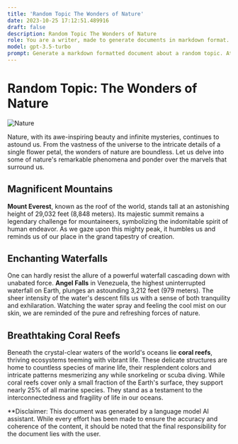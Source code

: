 ```yaml
---
title: 'Random Topic The Wonders of Nature'
date: 2023-10-25 17:12:51.489916
draft: false
description: Random Topic The Wonders of Nature
role: You are a writer, made to generate documents in markdown format. It is very important that all of the documents you generate are in valid markdown format.
model: gpt-3.5-turbo
prompt: Generate a markdown formatted document about a random topic. At the bottom, include a disclaimer explaining that the document was generated by you. The first line of the document should be the title. Make sure that the entire document is in proper markdown format, using a mix of various tags to make the document visually appealing.
---
```


# Random Topic: The Wonders of Nature

![Nature](https://images.unsplash.com/photo-1509397834548-a615b214b6cc)

Nature, with its awe-inspiring beauty and infinite mysteries, continues to astound us. From the vastness of the universe to the intricate details of a single flower petal, the wonders of nature are boundless. Let us delve into some of nature's remarkable phenomena and ponder over the marvels that surround us.

## Magnificent Mountains

**Mount Everest**, known as the roof of the world, stands tall at an astonishing height of 29,032 feet (8,848 meters). Its majestic summit remains a legendary challenge for mountaineers, symbolizing the indomitable spirit of human endeavor. As we gaze upon this mighty peak, it humbles us and reminds us of our place in the grand tapestry of creation.

## Enchanting Waterfalls

One can hardly resist the allure of a powerful waterfall cascading down with unabated force. **Angel Falls** in Venezuela, the highest uninterrupted waterfall on Earth, plunges an astounding 3,212 feet (979 meters). The sheer intensity of the water's descent fills us with a sense of both tranquility and exhilaration. Watching the water spray and feeling the cool mist on our skin, we are reminded of the pure and refreshing forces of nature.

## Breathtaking Coral Reefs

Beneath the crystal-clear waters of the world's oceans lie **coral reefs**, thriving ecosystems teeming with vibrant life. These delicate structures are home to countless species of marine life, their resplendent colors and intricate patterns mesmerizing any while snorkeling or scuba diving. While coral reefs cover only a small fraction of the Earth's surface, they support nearly 25% of all marine species. They stand as a testament to the interconnectedness and fragility of life in our oceans.

**Disclaimer: This document was generated by a language model AI assistant. While every effort has been made to ensure the accuracy and coherence of the content, it should be noted that the final responsibility for the document lies with the user.